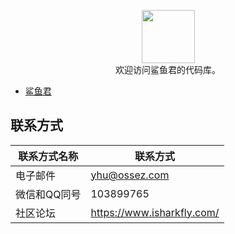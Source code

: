 <p align="center">
    <a href="https://github.com/honeymoose">
        <img height=85 src="https://avatars1.githubusercontent.com/u/45009982?s=200&v=4">
    </a>
    <br>欢迎访问鲨鱼君的代码库。
</p>

* [鲨鱼君](https://www.isharkfly.com/)

## 联系方式

| 联系方式名称  | 联系方式                                  |
|---------|---------------------------------------|
| 电子邮件    | [yhu@ossez.com](mailto:yhu@ossez.com) |
| 微信和QQ同号 | 103899765                             |
| 社区论坛    | https://www.isharkfly.com/            |


##
